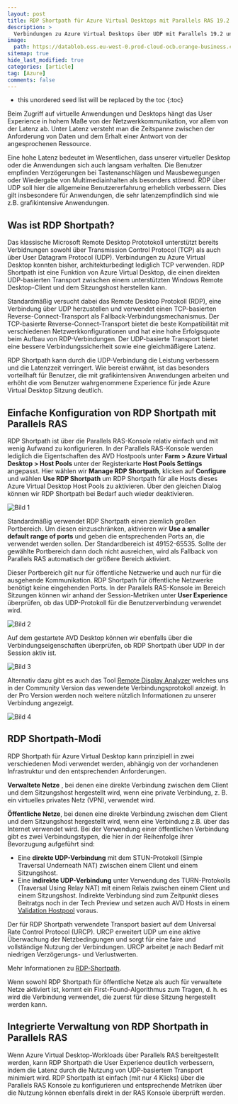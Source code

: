 ```yaml
---
layout: post
title: RDP Shortpath für Azure Virtual Desktops mit Parallels RAS 19.2
description: >
  Verbindungen zu Azure Virtual Desktops über UDP mit Parallels 19.2 und RDP Shortpath verwenden.
image: 
  path: https://datablob.oss.eu-west-0.prod-cloud-ocb.orange-business.com/images/rdp-shortpath-avd1920.png
sitemap: true
hide_last_modified: true
categories: [article]
tag: [Azure]
comments: false
---
```


* this unordered seed list will be replaced by the toc
{:toc}

Beim Zugriff auf virtuelle Anwendungen und Desktops hängt das User Experience in hohem Maße von der Netzwerkkommunikation, vor allem von der Latenz ab. Unter Latenz versteht man die Zeitspanne zwischen der Anforderung von Daten und dem Erhalt einer Antwort von der angesprochenen Ressource.

Eine hohe Latenz bedeutet im Wesentlichen, dass unserer virtueller Desktop oder die Anwendungen sich auch langsam verhalten. Die Benutzer empfinden Verzögerungen bei Tastenanschlägen und Mausbewegungen oder Wiedergabe von Multimediainhalten als besonders störend.  RDP über UDP soll hier die allgemeine Benutzererfahrung erheblich verbessern. Dies gilt insbesondere für Anwendungen, die sehr latenzempfindlich sind wie z.B. grafikintensive Anwendungen.

## Was ist RDP Shortpath?

Das klassische Microsoft Remote Desktop Prototokoll unterstützt bereits Verbidnungen sowohl über Transmission Control Protocol (TCP) als auch über User Datagram Protocol (UDP). Verbindungen zu Azure Virtual Desktop konnten bisher, architekturbedingt lediglich TCP verwenden. RDP Shortpath ist eine Funktion von Azure Virtual Desktop, die einen direkten UDP-basierten Transport zwischen einem unterstützten Windows Remote Desktop-Client und dem Sitzungshost herstellen kann.

Standardmäßig versucht dabei das Remote Desktop Protokoll (RDP), eine Verbindung über UDP herzustellen und verwendet einen TCP-basierten Reverse-Connect-Transport als Fallback-Verbindungsmechanismus. Der TCP-basierte Reverse-Connect-Transport bietet die beste Kompatibilität mit verschiedenen Netzwerkkonfigurationen und hat eine hohe Erfolgsquote beim Aufbau von RDP-Verbindungen. Der UDP-basierte Transport bietet eine bessere Verbindungssicherheit sowie eine gleichmäßigere Latenz.

RDP Shortpath kann durch die UDP-Verbindung die Leistung verbessern und die Latenzzeit verringert. Wie bereist erwähnt, ist das besonders vorteilhaft für Benutzer, die mit grafikintensiven Anwendungen arbeiten und erhöht die vom Benutzer wahrgenommene Experience für jede Azure Virtual Desktop Sitzung deutlich.

## Einfache Konfiguration von RDP Shortpath mit Parallels RAS

RDP Shortpath ist über die Parallels RAS-Konsole relativ einfach und mit wenig Aufwand zu konfigurieren. In der Parallels RAS-Konsole werden lediglich die Eigentschaften des AVD Hostpools unter **Farm > Azure Virtual Desktop > Host Pools**  unter der Registerkarte **Host Pools Settings** angepasst. Hier wählen wir **Manage RDP Shortpath**, klicken auf **Configure** und wählen **Use RDP Shortpath** um RDP Shortpath für alle Hosts dieses Azure Virtual Desktop Host Pools zu aktivieren. Über den gleichen Dialog können wir RDP Shortpath bei Bedarf auch wieder deaktivieren.

![Bild 1](https://datablob.oss.eu-west-0.prod-cloud-ocb.orange-business.com/images/AVD-RAS192-1.png)

Standardmäßig verwendet RDP Shortpath einen ziemlich großen Portbereich. Um diesen einzuschränken, aktivieren wir **Use a smaller default range of ports** und geben die entsprechenden Ports an, die verwendet werden sollen. Der Standardbereich ist 49152-65535. Sollte der gewählte Portbereich dann doch nicht ausreichen, wird als Fallback von Parallels RAS automatisch der größere Bereich aktiviert.

Dieser Portbereich gilt nur für öffentliche Netzwerke und auch nur für die ausgehende Kommunikation. RDP Shortpath für öffentliche Netzwerke benötigt keine eingehenden Ports. In der Parallels RAS-Konsole im Bereich Sitzungen können wir anhand der Session-Metriken unter **User Experience** überprüfen, ob das UDP-Protokoll für die Benutzerverbindung verwendet wird.

![Bild 2](https://datablob.oss.eu-west-0.prod-cloud-ocb.orange-business.com/images/AVD-RAS192-2.png)

Auf dem gestartete AVD Desktop können wir ebenfalls über die Verbindungseigenschaften überprüfen, ob RDP Shortpath über UDP in der Session aktiv ist.

![Bild 3](https://datablob.oss.eu-west-0.prod-cloud-ocb.orange-business.com/images/AVD-RAS192-3.png)

Alternativ dazu gibt es auch das Tool [Remote Display Analyzer](https://rdanalyzer.com/) welches uns in der Community Version das vewendete Verbindungsprotokoll anzeigt. In der Pro Version werden noch weitere nützlich Informationen zu unserer Verbindung angezeigt.

![Bild 4](https://datablob.oss.eu-west-0.prod-cloud-ocb.orange-business.com/images/AVD-RAS192-4.png)

## RDP Shortpath-Modi

RDP Shortpath für Azure Virtual Desktop kann prinzipiell in zwei verschiedenen Modi verwendet werden, abhängig von der vorhandenen Infrastruktur und den entsprechenden Anforderungen.

**Verwaltete Netze** , bei denen eine direkte Verbindung zwischen dem Client und dem Sitzungshost hergestellt wird, wenn eine private Verbindung, z. B. ein virtuelles privates Netz (VPN), verwendet wird.

**Öffentliche Netze**, bei denen eine direkte Verbindung zwischen dem Client und dem Sitzungshost hergestellt wird, wenn eine Verbindung z.B. über das Internet verwendet wird. Bei der Verwendung einer öffentlichen Verbindung gibt es zwei Verbindungstypen, die hier in der Reihenfolge ihrer Bevorzugung aufgeführt sind:

* Eine **direkte UDP-Verbindung** mit dem STUN-Protokoll (Simple Traversal Underneath NAT) zwischen einem Client und einem Sitzungshost.
* Eine **indirekte UDP-Verbindung** unter Verwendung des TURN-Protokolls (Traversal Using Relay NAT) mit einem Relais zwischen einem Client und einem Sitzungshost. Indirekte Verbindung sind zum Zeitpunkt dieses Beitratgs noch in der Tech Preview und setzen auch AVD Hosts in einem [Validation Hostpool](https://learn.microsoft.com/en-us/azure/virtual-desktop/create-validation-host-pool#define-your-host-pool-as-a-validation-host-pool) voraus.

Der für RDP Shortpath verwendete Transport basiert auf dem Universal Rate Control Protocol (URCP). URCP erweitert UDP um eine aktive Überwachung der Netzbedingungen und sorgt für eine faire und vollständige Nutzung der Verbindungen. URCP arbeitet je nach Bedarf mit niedrigen Verzögerungs- und Verlustwerten.

Mehr Informationen zu [RDP-Shortpath](https://learn.microsoft.com/en-us/azure/virtual-desktop/rdp-shortpath).

Wenn sowohl RDP Shortpath für öffentliche Netze als auch für verwaltete Netze aktiviert ist, kommt ein First-Found-Algorithmus zum Tragen, d. h. es wird die Verbindung verwendet, die zuerst für diese Sitzung hergestellt werden kann.

## Integrierte Verwaltung von RDP Shortpath in Parallels RAS

Wenn Azure Virtual Desktop-Workloads über Parallels RAS bereitgestellt werden, kann RDP Shortpath die User Experience deutlich verbessern, indem die Latenz durch die Nutzung von UDP-basiertem Transport minimiert wird. RDP Shortpath ist einfach (mit nur 4 Klicks) über die Parallels RAS Konsole zu konfigurieren und entsprechende Metriken über die Nutzung können ebenfalls direkt in der RAS Konsole überprüft werden.

